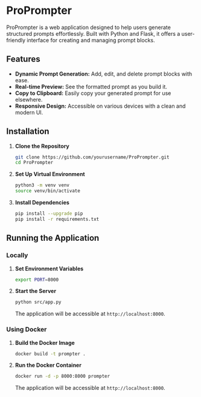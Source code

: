 # ProPrompter

ProPrompter is a web application designed to help users generate structured prompts effortlessly. Built with Python and Flask, it offers a user-friendly interface for creating and managing prompt blocks.

## Features

- **Dynamic Prompt Generation:** Add, edit, and delete prompt blocks with ease.
- **Real-time Preview:** See the formatted prompt as you build it.
- **Copy to Clipboard:** Easily copy your generated prompt for use elsewhere.
- **Responsive Design:** Accessible on various devices with a clean and modern UI.

## Installation

1. **Clone the Repository**

    ```bash
    git clone https://github.com/yourusername/ProPrompter.git
    cd ProPrompter
    ```

2. **Set Up Virtual Environment**

    ```bash
    python3 -m venv venv
    source venv/bin/activate
    ```

3. **Install Dependencies**

    ```bash
    pip install --upgrade pip
    pip install -r requirements.txt
    ```

## Running the Application

### Locally

1. **Set Environment Variables**

    ```bash
    export PORT=8000
    ```

2. **Start the Server**

    ```bash
    python src/app.py
    ```

    The application will be accessible at `http://localhost:8000`.

### Using Docker

1. **Build the Docker Image**

    ```bash
    docker build -t prompter .
    ```

2. **Run the Docker Container**

    ```bash
    docker run -d -p 8000:8000 prompter
    ```

    The application will be accessible at `http://localhost:8000`.
